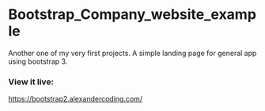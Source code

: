 # Bootstrap_Company_website_example
Another one of my very first projects. A simple landing page for general app using bootstrap 3.

### View it live:
https://bootstrap2.alexandercoding.com/
